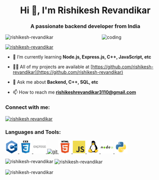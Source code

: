 <h1 align="center">Hi 👋, I'm Rishikesh Revandikar</h1>
<h3 align="center">A passionate backend developer from India</h3>
<img align="right" width=200 alt="coding" src="https://camo.githubusercontent.com/c1dcb74cc1c1835b1d716f5051499a2814c683c806b15f04b0eba492863703e9/68747470733a2f2f63646e2e6472696262626c652e636f6d2f75736572732f3733303730332f73637265656e73686f74732f363538313234332f6176656e746f2e676966">

<p align="left"> <img src="https://komarev.com/ghpvc/?username=rishikesh-revandikar&label=Profile%20views&color=0e75b6&style=flat" alt="rishikesh-revandikar" /> </p>

<p align="left"> <a href="https://github.com/ryo-ma/github-profile-trophy"><img src="https://github-profile-trophy.vercel.app/?username=rishikesh-revandikar" alt="rishikesh-revandikar" /></a> </p>

- 🌱 I’m currently learning **Node.js, Express.js, C++, JavaScript, etc**

- 👨‍💻 All of my projects are available at [https://github.com/rishikesh-revandikar](https://github.com/rishikesh-revandikar)

- 💬 Ask me about **Backend, C++, SQL, etc**

- 📫 How to reach me **rishikeshrevandikar3110@gmail.com**

<h3 align="left">Connect with me:</h3>
<p align="left">
<a href="https://linkedin.com/in/rishikesh revandikar" target="blank"><img align="center" src="https://raw.githubusercontent.com/rahuldkjain/github-profile-readme-generator/master/src/images/icons/Social/linked-in-alt.svg" alt="rishikesh revandikar" height="30" width="40" /></a>
</p>

<h3 align="left">Languages and Tools:</h3>
<p align="left"> <a href="https://www.w3schools.com/cpp/" target="_blank" rel="noreferrer"> <img src="https://raw.githubusercontent.com/devicons/devicon/master/icons/cplusplus/cplusplus-original.svg" alt="cplusplus" width="40" height="40"/> </a> <a href="https://www.w3schools.com/css/" target="_blank" rel="noreferrer"> <img src="https://raw.githubusercontent.com/devicons/devicon/master/icons/css3/css3-original-wordmark.svg" alt="css3" width="40" height="40"/> </a> <a href="https://expressjs.com" target="_blank" rel="noreferrer"> <img src="https://raw.githubusercontent.com/devicons/devicon/master/icons/express/express-original-wordmark.svg" alt="express" width="40" height="40"/> </a> <a href="https://git-scm.com/" target="_blank" rel="noreferrer"> <img src="https://www.vectorlogo.zone/logos/git-scm/git-scm-icon.svg" alt="git" width="40" height="40"/> </a> <a href="https://www.w3.org/html/" target="_blank" rel="noreferrer"> <img src="https://raw.githubusercontent.com/devicons/devicon/master/icons/html5/html5-original-wordmark.svg" alt="html5" width="40" height="40"/> </a> <a href="https://developer.mozilla.org/en-US/docs/Web/JavaScript" target="_blank" rel="noreferrer"> <img src="https://raw.githubusercontent.com/devicons/devicon/master/icons/javascript/javascript-original.svg" alt="javascript" width="40" height="40"/> </a> <a href="https://www.linux.org/" target="_blank" rel="noreferrer"> <img src="https://raw.githubusercontent.com/devicons/devicon/master/icons/linux/linux-original.svg" alt="linux" width="40" height="40"/> </a> <a href="https://nodejs.org" target="_blank" rel="noreferrer"> <img src="https://raw.githubusercontent.com/devicons/devicon/master/icons/nodejs/nodejs-original-wordmark.svg" alt="nodejs" width="40" height="40"/> </a> <a href="https://www.python.org" target="_blank" rel="noreferrer"> <img src="https://raw.githubusercontent.com/devicons/devicon/master/icons/python/python-original.svg" alt="python" width="40" height="40"/> </a> </p>

<p><img align="left" src="https://github-readme-stats.vercel.app/api/top-langs?username=rishikesh-revandikar&show_icons=true&locale=en&layout=compact" alt="rishikesh-revandikar" /></p>

<p>&nbsp;<img align="center" src="https://github-readme-stats.vercel.app/api?username=rishikesh-revandikar&show_icons=true&locale=en" alt="rishikesh-revandikar" /></p>

<p><img align="center" src="https://github-readme-streak-stats.herokuapp.com/?user=rishikesh-revandikar&" alt="rishikesh-revandikar" /></p>
